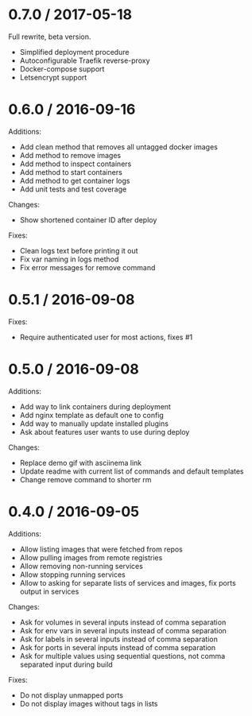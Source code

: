 
0.7.0 / 2017-05-18
==================

Full rewrite, beta version.

* Simplified deployment procedure
* Autoconfigurable Traefik reverse-proxy
* Docker-compose support
* Letsencrypt support


0.6.0 / 2016-09-16
==================

Additions:
  * Add clean method that removes all untagged docker images
  * Add method to remove images
  * Add method to inspect containers
  * Add method to start containers
  * Add method to get container logs
  * Add unit tests and test coverage

Changes:
  * Show shortened container ID after deploy

Fixes:
  * Clean logs text before printing it out
  * Fix var naming in logs method
  * Fix error messages for remove command

0.5.1 / 2016-09-08
==================

Fixes:
  * Require authenticated user for most actions, fixes #1

0.5.0 / 2016-09-08
==================

Additions:
  * Add way to link containers during deployment
  * Add nginx template as default one to config
  * Add way to manually update installed plugins
  * Ask about features user wants to use during deploy

Changes:
  * Replace demo gif with asciinema link
  * Update readme with current list of commands and default templates
  * Change remove command to shorter rm

0.4.0 / 2016-09-05
==================

Additions:
  * Allow listing images that were fetched from repos
  * Allow pulling images from remote registries
  * Allow removing non-running services
  * Allow stopping running services
  * Allow to asking for separate lists of services and images, fix ports output in services

Changes:
  * Ask for volumes in several inputs instead of comma separation
  * Ask for env vars in several inputs instead of comma separation
  * Ask for labels in several inputs instead of comma separation
  * Ask for ports in several inputs instead of comma separation
  * Ask for multiple values using sequential questions, not comma separated input during build

Fixes:
  * Do not display unmapped ports
  * Do not display images without tags in lists
